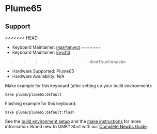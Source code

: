 # Plume65

## Support
<<<<<<< HEAD
* Keyboard Maintainer: [maartenwut](https://github.com/maartenwut)
=======
* Keyboard Maintainer: [Evyd13](https://github.com/evyd13)
>>>>>>> dontTouch/master
* Hardware Supported: Plume65
* Hardware Availability: N/A

Make example for this keyboard (after setting up your build environment):

    make plume/plume65:default

Flashing example for this keyboard:

    make plume/plume65:default:flash

See the [build environment setup](https://docs.qmk.fm/#/getting_started_build_tools) and the [make instructions](https://docs.qmk.fm/#/getting_started_make_guide) for more information. Brand new to QMK? Start with our [Complete Newbs Guide](https://docs.qmk.fm/#/newbs).
